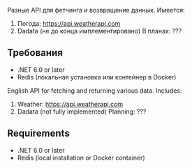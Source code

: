 Разные API для фетчинга и возвращение данных. Имеется: 
1) Погода: https://api.weatherapi.com
2) Dadata (не до конца имплементировано)
В планах: ???

## Требования
- .NET 6.0 or later
- Redis (локальная установка или контейнер в Docker)

English
API for fetching and returning various data. Includes:
1) Weather: https://api.weatherapi.com
2) Dadata (not fully implemented)
Planning: ???
## Requirements

- .NET 6.0 or later
- Redis (local installation or Docker container)
